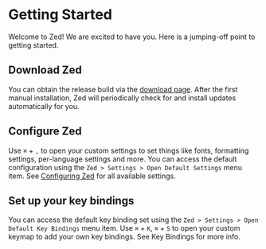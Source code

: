# Getting Started

Welcome to Zed! We are excited to have you. Here is a jumping-off point to getting started.

## Download Zed

You can obtain the release build via the [download page](https://zed.dev/download). After the first manual installation, Zed will periodically check for and install updates automatically for you.

## Configure Zed

Use `⌘` + `,` to open your custom settings to set things like fonts, formatting settings, per-language settings and more. You can access the default configuration using the `Zed > Settings > Open Default Settings` menu item. See [Configuring Zed](./configuring-zed.md) for all available settings.

## Set up your key bindings

You can access the default key binding set using the `Zed > Settings > Open Default Key Bindings` menu item. Use `⌘` + `K`, `⌘` + `S` to open your custom keymap to add your own key bindings. See Key Bindings for more info.
